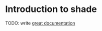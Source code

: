 # Introduction to shade

TODO: write [great documentation](http://jacobian.org/writing/what-to-write/)
